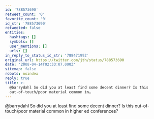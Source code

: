 ```yaml
---
id: '788573690'
retweet_count: '0'
favorite_count: '0'
id_str: '788573690'
retweeted: false
entities:
  hashtags: []
  symbols: []
  user_mentions: []
  urls: []
in_reply_to_status_id_str: '788471992'
original_url: https://twitter.com/jth/status/788573690
date: '2008-04-14T02:33:07.000Z'
sitemap: false
robots: noindex
reply: true
title: >-
  @barrydahl So did you at least find some decent dinner? Is this
  out-of-touch/poor material common in…
---
```


@barrydahl So did you at least find some decent dinner? Is this out-of-touch/poor material common in higher ed conferences?